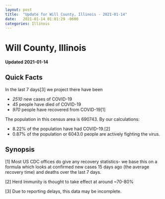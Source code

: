 ```yaml
---
layout: post
title:  "Update for Will County, Illinois - 2021-01-14"
date:   2021-01-14 01:01:29 -0600
categories: Illinois
---
```


# Will County, Illinois
#### Updated 2021-01-14

## Quick Facts

In the last 7 days[3] we project there have been
- *2510* new cases of COVID-19
- *45* people have died of COVID-19
- *970* people have recovered from COVID-19[1]

The population in this census area is 690743. By our calculations:
- 8.22% of the population have had COVID-19.[2]
- 0.87% of the population or 6043.0 people are actively fighting the virus.

## Synopsis




[1] Most US CDC offices do give any recovery statistics- we base this on a formula which looks at confirmed new cases
15 days ago (the average recovery time) and deaths over the last 7 days.

[2] Herd Immunity is thought to take effect at around ~70-80%

[3] Due to reporting delays, this data may be incomplete.
 
    